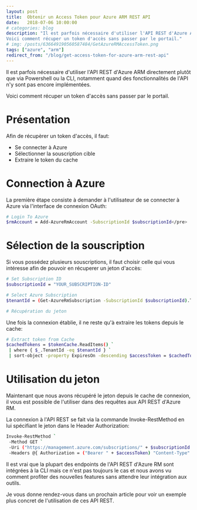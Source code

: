 ```yaml
---
layout: post
title:  Obtenir un Access Token pour Azure ARM REST API
date:   2018-07-06 10:00:00
# categories: blog
description: "Il est parfois nécessaire d'utiliser l'API REST d'Azure ARM directement plutôt que via Powershell ou la CLI, notamment quand des fonctionnalités de l'API n'y sont pas encore implémentées.
Voici comment récuper un token d'accès sans passer par le portail."
# img: /posts/636649190560587484/GetAzureRMAccessToken.png
tags: ["azure", "arm"]
redirect_from: "/blog/get-access-token-for-azure-arm-rest-api"
---
```


Il est parfois nécessaire d'utiliser l'API REST d'Azure ARM directement plutôt que via Powershell ou la CLI, notamment quand des fonctionnalités de l'API n'y sont pas encore implémentées.

Voici comment récuper un token d'accès sans passer par le portail.

# Présentation

Afin de récupèrer un token d'accès, il faut:

*   Se connecter à Azure
*   Sélectionner la souscription cible
*   Extraire le token du cache

# Connection à Azure

La première étape consiste à demander à l'utilisateur de se connecter à Azure via l'interface de connexion OAuth:

```bash
# Login To Azure  
$rmAccount = Add-AzureRmAccount -SubscriptionId $subscriptionId</pre>
```

# Sélection de la souscription

Si vous possédez plusieurs souscriptions, il faut choisir celle qui vous intéresse afin de pouvoir en récuperer un jeton d'accès:

```bash
# Set Subscription ID  
$subscriptionId = "YOUR_SUBSCRIPTION-ID"  

# Select Azure Subscription  
$tenantId = (Get-AzureRmSubscription -SubscriptionId $subscriptionId).TenantId</pre>

# Récupération du jeton
```

Une fois la connexion établie, il ne reste qu'à extraire les tokens depuis le cache:

```bash
# Extract token from Cache
$cachedTokens = $tokenCache.ReadItems() `
 | where { $_.TenantId -eq $tenantId } `
 | sort-object -property ExpiresOn -descending $accessToken = $cachedTokens[0].Accesstoken</pre>
```

# Utilisation du jeton

Maintenant que nous avons récupéré le jeton depuis le cache de connexion, il vous est possible de l'utiliser dans des requêtes aux API REST d'Azure RM.

La connexion à l'API REST se fait via la commande Invoke-RestMethod en lui spécifiant le jeton dans le Header Authorization:

```bash
Invoke-RestMethod `
 -Method GET `
 -Uri ("https://management.azure.com/subscriptions/" + $subscriptionId + "/resources/" + "?api-version=2018-02-01") `
 -Headers @{ Authorization = ("Bearer " + $accessToken) "Content-Type" = "application/json" }
```

Il est vrai que la plupart des endpoints de l'API REST d'Azure RM sont intégrées à la CLI mais ce n'est pas toujours le cas et nous avons vu comment profiter des nouvelles features sans attendre leur intégration aux outils.

Je vous donne rendez-vous dans un prochain article pour voir un exemple plus concret de l'utilisation de ces API REST.